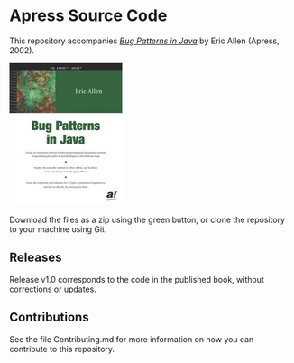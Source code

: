 # Apress Source Code

This repository accompanies [*Bug Patterns in Java*](http://www.apress.com/9781590590614) by Eric Allen (Apress, 2002).

![Cover image](9781590590614.jpg)

Download the files as a zip using the green button, or clone the repository to your machine using Git.

## Releases

Release v1.0 corresponds to the code in the published book, without corrections or updates.

## Contributions

See the file Contributing.md for more information on how you can contribute to this repository.
